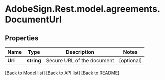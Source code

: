 # AdobeSign.Rest.model.agreements.DocumentUrl
## Properties

Name | Type | Description | Notes
------------ | ------------- | ------------- | -------------
**Url** | **string** | Secure URL of the document | [optional] 

[[Back to Model list]](../README.md#documentation-for-models) [[Back to API list]](../README.md#documentation-for-api-endpoints) [[Back to README]](../README.md)

